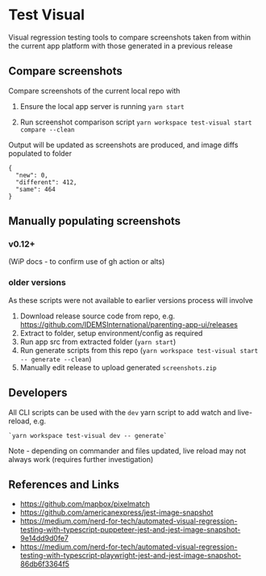 # Test Visual

Visual regression testing tools to compare screenshots taken from within the current app platform with those generated in a previous release

## Compare screenshots
Compare screenshots of the current local repo with 

1. Ensure the local app server is running
`yarn start`

2. Run screenshot comparison script
`yarn workspace test-visual start compare --clean`

Output will be updated as screenshots are produced, and image diffs populated to folder
```
{
  "new": 0,
  "different": 412,
  "same": 464
}
```



## Manually populating screenshots
### v0.12+
(WiP docs - to confirm use of gh action or alts)

### older versions
As these scripts were not available to earlier versions process will involve
1. Download release source code from repo, e.g. https://github.com/IDEMSInternational/parenting-app-ui/releases
2. Extract to folder, setup environment/config as required
3. Run app src from extracted folder (`yarn start`)
4. Run generate scripts from this repo (`yarn workspace test-visual start -- generate --clean`)
5. Manually edit release to upload generated `screenshots.zip`


## Developers
All CLI scripts can be used with the `dev` yarn script to add watch and live-reload, e.g.
```
`yarn workspace test-visual dev -- generate`
```
Note - depending on commander and files updated, live reload may not always work (requires further investigation)

## References and Links
- https://github.com/mapbox/pixelmatch
- https://github.com/americanexpress/jest-image-snapshot
- https://medium.com/nerd-for-tech/automated-visual-regression-testing-with-typescript-puppeteer-jest-and-jest-image-snapshot-9e14dd9d0fe7
- https://medium.com/nerd-for-tech/automated-visual-regression-testing-with-typescript-playwright-jest-and-jest-image-snapshot-86db6f3364f5



